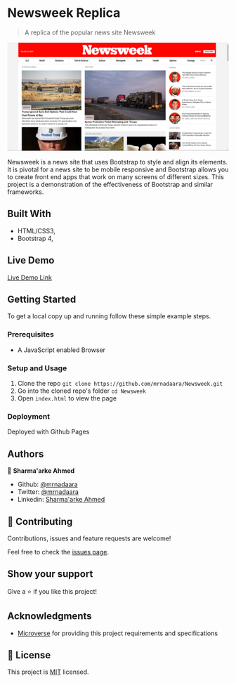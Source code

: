# Newsweek Replica

> A replica of the popular news site Newsweek

![screenshot](./app_screenshot.PNG)

Newsweek is a news site that uses Bootstrap to style and align its elements. It is pivotal for a news site to be
mobile responsive and Bootstrap allows you to create front end apps that work on many screens of different sizes. This project is a demonstration of the effectiveness of Bootstrap and similar frameworks.

## Built With

- HTML/CSS3,
- Bootstrap 4,

## Live Demo

[Live Demo Link](https://livedemo.com)


## Getting Started

To get a local copy up and running follow these simple example steps.

### Prerequisites

- A JavaScript enabled Browser

### Setup and Usage

1. Clone the repo ``` git clone https://github.com/mrnadaara/Newsweek.git ```
2. Go into the cloned repo's folder ``` cd Newsweek ```
3. Open ``` index.html ``` to view the page

### Deployment

Deployed with Github Pages

## Authors

👤 **Sharma'arke Ahmed**

- Github: [@mrnadaara](https://github.com/mrnadaara)
- Twitter: [@mrnadaara](https://twitter.com/mrnadaara)
- Linkedin: [Sharma'arke Ahmed](https://www.linkedin.com/in/sharmarke-ahmed/)

## 🤝 Contributing

Contributions, issues and feature requests are welcome!

Feel free to check the [issues page](issues/).

## Show your support

Give a ⭐️ if you like this project!

## Acknowledgments

- [Microverse](https://www.microverse.org/) for providing this project requirements and specifications
## 📝 License

This project is [MIT](lic.url) licensed.